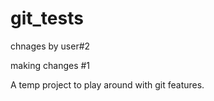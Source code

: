 git_tests
=========

chnages by user#2

making changes #1

A temp project to play around with git features.

